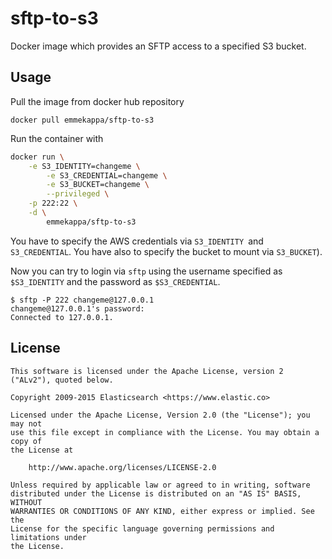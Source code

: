 # sftp-to-s3

Docker image which provides an SFTP access to a specified S3 bucket.

## Usage

Pull the image from docker hub repository 

    docker pull emmekappa/sftp-to-s3

Run the container with 
```sh
docker run \
	-e S3_IDENTITY=changeme \
    	-e S3_CREDENTIAL=changeme \
    	-e S3_BUCKET=changeme \
    	--privileged \
	-p 222:22 \
	-d \
    	emmekappa/sftp-to-s3 
```

You have to specify the AWS credentials via `S3_IDENTITY `and `S3_CREDENTIAL`.
You have also to specify the bucket to mount via `S3_BUCKET`).
 
Now you can try to login via `sftp` using the username specified as `$S3_IDENTITY` and the password as `$S3_CREDENTIAL`.
 
    $ sftp -P 222 changeme@127.0.0.1
    changeme@127.0.0.1's password:
    Connected to 127.0.0.1.
 
## License

    This software is licensed under the Apache License, version 2 ("ALv2"), quoted below.
    
    Copyright 2009-2015 Elasticsearch <https://www.elastic.co>
    
    Licensed under the Apache License, Version 2.0 (the "License"); you may not
    use this file except in compliance with the License. You may obtain a copy of
    the License at
    
        http://www.apache.org/licenses/LICENSE-2.0
    
    Unless required by applicable law or agreed to in writing, software
    distributed under the License is distributed on an "AS IS" BASIS, WITHOUT
    WARRANTIES OR CONDITIONS OF ANY KIND, either express or implied. See the
    License for the specific language governing permissions and limitations under
    the License.
